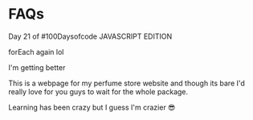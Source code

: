 # FAQs

Day 21 of #100Daysofcode  JAVASCRIPT EDITION

forEach again lol

I'm getting better

This is a webpage for my perfume store website and though its bare I'd really love for you guys to wait for the  whole package.

Learning has been crazy but I guess I'm crazier :sunglasses:
